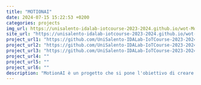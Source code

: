 ```yaml
---
title: "MOTIONAI"
date: 2024-07-15 15:22:53 +0200
categories: projects
img_url: https://unisalento-idalab-iotcourse-2023-2024.github.io/wot-MotionAI-Presentation-MigliettaDurante/src/assets/Architettura_sistema.jpeg
site_url: "https://unisalento-idalab-iotcourse-2023-2024.github.io/wot-MotionAI-Presentation-MigliettaDurante/"
project_url1: "https://github.com/UniSalento-IDALab-IoTCourse-2023-2024/wot-MotionAI-Machine_Learning-MigliettaDurante"
project_url2: "https://github.com/UniSalento-IDALab-IoTCourse-2023-2024/wot-MotionAI-Backend-MigliettaDurante"
project_url3: "https://github.com/UniSalento-IDALab-IoTCourse-2023-2024/wot-MotionAI-Frontend-MigliettaDurante"
project_url4: ""
project_url5: ""
project_url6: ""
description: "MotionAI è un progetto che si pone l'obiettivo di creare un sistema integrato per il monitoraggio delle attività quotidiane. Utilizzando la SensorTile.box PRO di STMicroelectronics per la raccolta dei dati e due modelli di Machine Learning (ML), uno eseguito sulla board e uno sullo smartphone. Il sistema raccoglie e analizza i dati in tempo reale, offrendo una valutazione continua delle attività motorie. "
---
```


